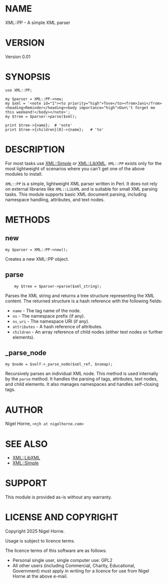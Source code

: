 # NAME

XML::PP - A simple XML parser

# VERSION

Version 0.01

# SYNOPSIS

    use XML::PP;

    my $parser = XML::PP->new;
    my $xml = '<note id="1"><to priority="high">Tove</to><from>Jani</from><heading>Reminder</heading><body importance="high">Don\'t forget me this weekend!</body></note>';
    my $tree = $parser->parse($xml);

    print $tree->{name};  # 'note'
    print $tree->{children}[0]->{name};   # 'to'

# DESCRIPTION

For most tasks use [XML::Simple](https://metacpan.org/pod/XML%3A%3ASimple) or [XML::LibXML](https://metacpan.org/pod/XML%3A%3ALibXML).
`XML::PP` exists only for the most lightweight of scenarios where you can't get one of the above modules to install.

`XML::PP` is a simple, lightweight XML parser written in Perl.
It does not rely on external libraries like `XML::LibXML` and is suitable for small XML parsing tasks.
This module supports basic XML document parsing, including namespace handling, attributes, and text nodes.

# METHODS

## new

    my $parser = XML::PP->new();

Creates a new XML::PP object.

## parse

        my $tree = $parser->parse($xml_string);

Parses the XML string and returns a tree structure representing the XML content. The returned structure is a hash reference with the following fields:

- `name` - The tag name of the node.
- `ns` - The namespace prefix (if any).
- `ns_uri` - The namespace URI (if any).
- `attributes` - A hash reference of attributes.
- `children` - An array reference of child nodes (either text nodes or further elements).

## \_parse\_node

    my $node = $self->_parse_node($xml_ref, $nsmap);

Recursively parses an individual XML node.
This method is used internally by the `parse` method.
It handles the parsing of tags, attributes, text nodes, and child elements.
It also manages namespaces and handles self-closing tags.

# AUTHOR

Nigel Horne, `<njh at nigelhorne.com>`

# SEE ALSO

- [XML::LibXML](https://metacpan.org/pod/XML%3A%3ALibXML)
- [XML::Simple](https://metacpan.org/pod/XML%3A%3ASimple)

# SUPPORT

This module is provided as-is without any warranty.

# LICENSE AND COPYRIGHT

Copyright 2025 Nigel Horne.

Usage is subject to licence terms.

The licence terms of this software are as follows:

- Personal single user, single computer use: GPL2
- All other users (including Commercial, Charity, Educational, Government)
  must apply in writing for a licence for use from Nigel Horne at the
  above e-mail.
